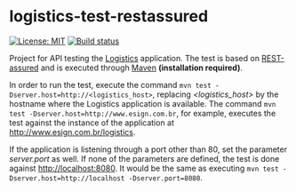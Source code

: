 # logistics-test-restassured

[![License: MIT](https://img.shields.io/badge/License-MIT-yellow.svg)](https://opensource.org/licenses/MIT) [![Build status](https://travis-ci.org/esign-consulting/logistics-test-restassured.svg?branch=master)](https://travis-ci.org/esign-consulting/logistics-test-restassured)

Project for API testing the [Logistics](https://github.com/esign-consulting/logistics) application. The test is based on [REST-assured](http://rest-assured.io) and is executed through [Maven](https://maven.apache.org) **(installation required)**.

In order to run the test, execute the command `mvn test -Dserver.host=http://<logistics_host>`, replacing *<logistics_host>* by the hostname where the Logistics application is available. The command `mvn test -Dserver.host=http://www.esign.com.br`, for example, executes the test against the instance of the application at <http://www.esign.com.br/logistics>.

If the application is listening through a port other than 80, set the parameter *server.port* as well. If none of the parameters are defined, the test is done against <http://localhost:8080>. It would be the same as executing `mvn test -Dserver.host=http://localhost -Dserver.port=8080`.
